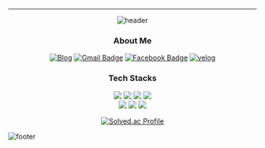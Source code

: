 ---

<div align=center>

![header](https://capsule-render.vercel.app/api?type=slice&text=j0n9hyun&fontColor=30336b&animation=scaleIn&height=200)
### About Me
[![Blog](http://img.shields.io/badge/-Blog-black?style=flat&logo=github&link=https://j0n9hyun.xyz/)](https://j0n9hyun.xyz/)
[![Gmail Badge](https://img.shields.io/badge/Gmail-d14836?style=flat&logo=Gmail&logoColor=white&link=mailto:j0n9yhun@mail.com)](mailto:j0n9hyun@gmail.com)
[![Facebook Badge](https://img.shields.io/badge/Facebook-1877f2?style=flat&logo=facebook&logoColor=white&link=https://www.fb.com/j0n9hyun)](https://www.fb.com/j0n9hyun)
[![velog](https://img.shields.io/badge/velog-1DBF73?style=flat-square&logo=Vimeo&logoColor=white)](https://velog.io/@j0n9hyun)  
### Tech Stacks
[![](http://img.shields.io/badge/-React.js-0088cc?style=flat&logo=React)](https://ko.reactjs.org/)
[![](http://img.shields.io/badge/-Node.js-339933?style=flat&logo=nodemon)](https://nodejs.org/ko/)
[![](http://img.shields.io/badge/-JavaScript-654FF0?style=00874d&logo=javascript)](https://developer.mozilla.org/ko/docs/Web/JavaScript)
[![](http://img.shields.io/badge/-TypeScript-007ACC?style=flat&logo=TypeScript)](https://www.typescriptlang.org/)  
[![](http://img.shields.io/badge/Python-FFA500?style=flat&logo=python)](https://www.python.org/)
[![](http://img.shields.io/badge/-Docker-6A5FBB?style=00874d&logo=docker)](https://www.docker.com/)
[![](http://img.shields.io/badge/CTF-1A1A1A?style=flat&logo=hackaday)](https://ctf.j0n9hyun.xyz/)  
  
[![Solved.ac Profile](http://mazassumnida.wtf/api/v2/generate_badge?boj=j0n9hyun)](https://solved.ac/j0n9hyun/)
</div>

![footer](https://capsule-render.vercel.app/api?type=slice&color=ff9ff3&rotate=270&section=footer&height=200)


